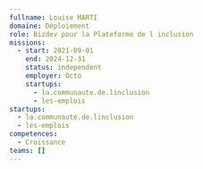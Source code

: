 ```yaml
---
fullname: Louise MARTI
domaine: Déploiement
role: Bizdev pour la Plateforme de l inclusion
missions:
  - start: 2021-09-01
    end: 2024-12-31
    status: independent
    employer: Octo
    startups:
      - la.communaute.de.linclusion
      - les-emplois
startups:
  - la.communaute.de.linclusion
  - les-emplois
competences:
  - Croissance
teams: []
---
```

